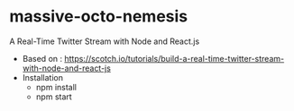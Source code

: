 # massive-octo-nemesis
A Real-Time Twitter Stream with Node and React.js

* Based on : https://scotch.io/tutorials/build-a-real-time-twitter-stream-with-node-and-react-js
* Installation
  * npm install
  * npm start
